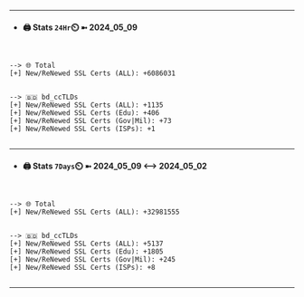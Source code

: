 

---
- #### 🖨️ **Stats** `24Hr`⏲️ ➼ 2024_05_09
```console


--> 🌐 Total
[+] New/ReNewed SSL Certs (ALL): +6086031


--> 🇧🇩 bd_ccTLDs
[+] New/ReNewed SSL Certs (ALL): +1135
[+] New/ReNewed SSL Certs (Edu): +406
[+] New/ReNewed SSL Certs (Gov|Mil): +73
[+] New/ReNewed SSL Certs (ISPs): +1


```

---
- #### 🖨️ **Stats** `7Days`⏲️ ➼ 2024_05_09 <--> 2024_05_02
```console


--> 🌐 Total
[+] New/ReNewed SSL Certs (ALL): +32981555


--> 🇧🇩 bd_ccTLDs
[+] New/ReNewed SSL Certs (ALL): +5137
[+] New/ReNewed SSL Certs (Edu): +1805
[+] New/ReNewed SSL Certs (Gov|Mil): +245
[+] New/ReNewed SSL Certs (ISPs): +8


```

---

